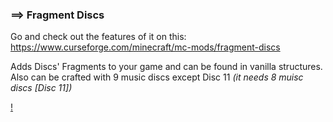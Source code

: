 ### ==> Fragment Discs
Go and check out the features of it on this: https://www.curseforge.com/minecraft/mc-mods/fragment-discs

Adds Discs' Fragments to your game and can be found in vanilla structures.
Also can be crafted with 9 music discs except Disc 11 _(it needs 8 muisc discs [Disc 11])_

[!](https://img.shields.io/github/v/release/PSGitHubUser1/fragment-discs?include_prereleases&style=for-the-badge)
